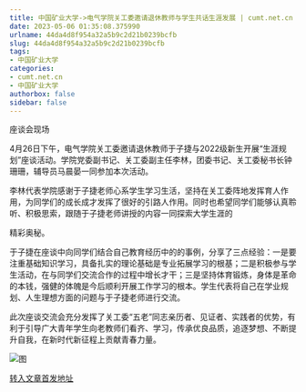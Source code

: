 ```yaml
---
title: 中国矿业大学->电气学院关工委邀请退休教师与学生共话生涯发展 | cumt.net.cn
date: 2023-05-06 01:35:08.375990
urlname: 44da4d8f954a32a5b9c2d21b0239bcfb
slug: 44da4d8f954a32a5b9c2d21b0239bcfb
tags: 
- 中国矿业大学
categories:
- cumt.net.cn
- 中国矿业大学
authorbox: false
sidebar: false
---
```

座谈会现场

4月26日下午，电气学院关工委邀请退休教师于子捷与2022级新生开展“生涯规划”座谈活动。学院党委副书记、关工委副主任李林，团委书记、关工委秘书长钟珊珊，辅导员马晨晏一同参加本次活动。

李林代表学院感谢于子捷老师心系学生学习生活，坚持在关工委阵地发挥育人作用，为同学们的成长成才发挥了很好的引路人作用。同时也希望同学们能够认真聆听、积极思索，跟随于子捷老师讲授的内容一同探索大学生涯的
<!--more-->
精彩奥秘。

于子捷在座谈中向同学们结合自己教育经历中的的事例，分享了三点经验：一是要注重基础知识学习，具备扎实的理论基础是专业拓展学习的根基；二是积极参与学生活动，在与同学们交流合作的过程中增长才干；三是坚持体育锻炼，身体是革命的本钱，强健的体魄是今后顺利开展工作学习的根本。学生代表将自己在学业规划、人生理想方面的问题与于子捷老师进行交流。

此次座谈交流会充分发挥了关工委“五老”同志亲历者、见证者、实践者的优势，有利于引导广大青年学生向老教师们看齐、学习，传承优良品质，追逐梦想、不断提升自我，在新时代新征程上贡献青春力量。

![图](https://xwzx.cumt.edu.cn/_upload/article/images/e7/84/c871b3f94e79912e8f51a1a4e4c5/3ee973dd-1269-40d1-8715-1ebb26aac652.jpg)

[转入文章首发地址](https://xwzx.cumt.edu.cn/d7/e4/c523a645092/page.htm)